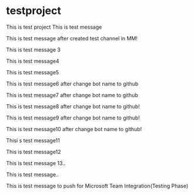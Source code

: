 # testproject
This is test project
This is test message

This is test message after created test channel in MM!


This is test message 3

This is test message4

This is test message5

This is test message6 after change bot name to github

This is test message7 after change bot name to github

This is test message8 after change bot name to github!

This is test message9 after change bot name to github!

This is test message10 after change bot name to github!

Thisi s test message11

This is test message12


This is test message 13..

This is test message..

This is test message to push for Microsoft Team Integration(Testing Phase)

